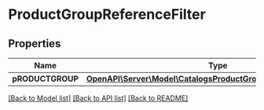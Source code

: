 # ProductGroupReferenceFilter

## Properties
Name | Type | Description | Notes
------------ | ------------- | ------------- | -------------
**pRODUCTGROUP** | [**OpenAPI\Server\Model\CatalogsProductGroupMultipleStringCriteria**](.md) |  | 

[[Back to Model list]](../README.md#documentation-for-models) [[Back to API list]](../README.md#documentation-for-api-endpoints) [[Back to README]](../README.md)


